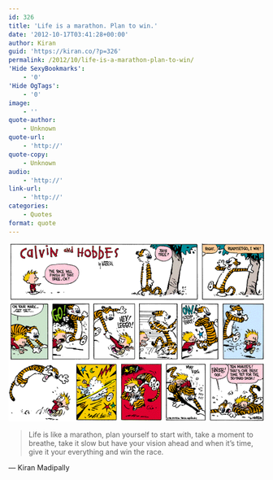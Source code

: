 ```yaml
---
id: 326
title: 'Life is a marathon. Plan to win.'
date: '2012-10-17T03:41:28+00:00'
author: Kiran
guid: 'https://kiran.co/?p=326'
permalink: /2012/10/life-is-a-marathon-plan-to-win/
'Hide SexyBookmarks':
    - '0'
'Hide OgTags':
    - '0'
image:
    - ''
quote-author:
    - Unknown
quote-url:
    - 'http://'
quote-copy:
    - Unknown
audio:
    - 'http://'
link-url:
    - 'http://'
categories:
    - Quotes
format: quote
---
```


[![](/assets/images/2012/10/6a00e55180ed5c88340120a5db2f47970c.gif "6a00e55180ed5c88340120a5db2f47970c")](/assets/images/2012/10/6a00e55180ed5c88340120a5db2f47970c.gif)

> Life is like a marathon, plan yourself to start with, take a moment to breathe, take it slow but have your vision ahead and when it’s time, give it your everything and win the race.

— Kiran Madipally